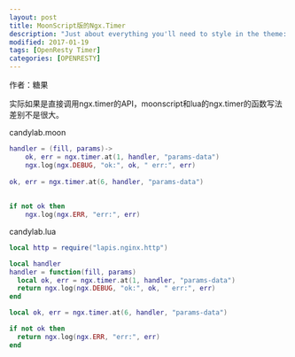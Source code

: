 ```yaml
---
layout: post
title: MoonScript版的Ngx.Timer
description: "Just about everything you'll need to style in the theme: headings, paragraphs, blockquotes, tables, code blocks, and more."
modified: 2017-01-19
tags: [OpenResty Timer]
categories: [OPENRESTY]
---
```



作者：糖果

实际如果是直接调用ngx.timer的API，moonscript和lua的ngx.timer的函数写法差别不是很大。

candylab.moon

```lua
handler = (fill, params)->
    ok, err = ngx.timer.at(1, handler, "params-data")
    ngx.log(ngx.DEBUG, "ok:", ok, " err:", err)
         
ok, err = ngx.timer.at(6, handler, "params-data")
   
            
if not ok then
    ngx.log(ngx.ERR, "err:", err)
```

candylab.lua


```lua
local http = require("lapis.nginx.http")

local handler
handler = function(fill, params)
  local ok, err = ngx.timer.at(1, handler, "params-data")
  return ngx.log(ngx.DEBUG, "ok:", ok, " err:", err)
end

local ok, err = ngx.timer.at(6, handler, "params-data")

if not ok then
  return ngx.log(ngx.ERR, "err:", err)
end
```